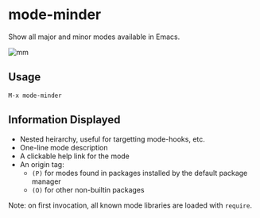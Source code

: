# mode-minder
Show all major and minor modes available in Emacs.

![mm](https://user-images.githubusercontent.com/93749/190288087-bf5c3541-4676-485c-9447-933b24b75a63.png)


## Usage
`M-x mode-minder`

## Information Displayed

- Nested heirarchy, useful for targetting mode-hooks, etc.
- One-line mode description
- A clickable help link for the mode
- An origin tag:
    - `(P)` for modes found in packages installed by the default package manager
    - `(O)` for other non-builtin packages

Note: on first invocation, all known mode libraries are loaded with `require`.
